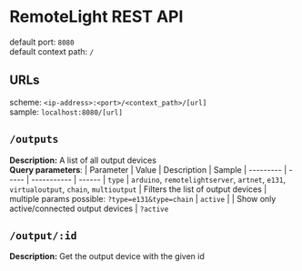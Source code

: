 # RemoteLight REST API

default port: `8080`  
default context path: `/`

## URLs
scheme: `<ip-address>:<port>/<context_path>/[url]`  
sample: `localhost:8080/[url]`

## `/outputs`
**Description:** A list of all output devices  
**Query parameters**:
| Parameter | Value | Description | Sample
| --------- | ----- | ----------- | ------
| `type` | `arduino`, `remotelightserver`, `artnet`, `e131`, `virtualoutput`, `chain`, `multioutput` | Filters the list of output devices | multiple params possible: `?type=e131&type=chain`
| `active` | | Show only active/connected output devices | `?active`

## `/output/:id`
**Description:** Get the output device with the given id